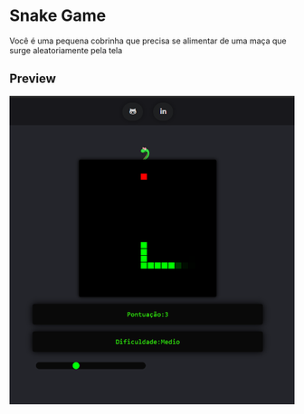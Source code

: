 # Snake Game

Você é uma pequena cobrinha que precisa se alimentar de uma maça que surge aleatoriamente pela tela


## Preview
<img src="snake.png">

